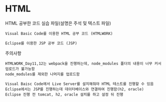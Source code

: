 # HTML 

HTML 공부한 코드 실습 파일(설명은 주석 및 텍스트 파일)

```
Visual Basic Code를 이용한 HTML 공부 코드 (HTMLWORK)
```
```
Eclipse를 이용한 JSP 공부 코드 (JSP)
```
주의사항
```
HTMLWORK_Day11,12는 webpack을 진행하는데, node_modules 폴더의 내용이 너무 커서 업로드가 불가능함  
node_modules를 제외한 나머지를 업로드함

Visual Baisc Code에서 Live Server를 설치해줘야 HTML 테스트를 진행할 수 있음
Eclipse에서는 JSP를 진행하는데 데이터베이스와 연결하여 진행함(h2, oracle)
Eclipse 진행 전 tomcat, h2, oracle 설치를 하고 설정 뒤 진행
```
